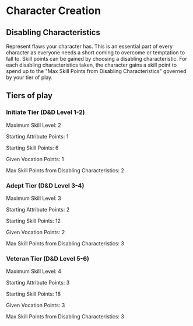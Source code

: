 # Character Creation

## Disabling Characteristics

Represent flaws your character has. This is an essential part of every character as everyone needs a short coming to overcome or temptation to fall to. Skill points can be gained by choosing a disabling characteristic. For each disabling characteristics taken, the character gains a skill point to spend up to the "Max Skill Points from Disabling Characteristics" governed by your tier of play.

## Tiers of play

### Initiate Tier (D&D Level 1-2)

Maximum Skill Level: 2

Starting Attribute Points: 1

Starting Skill Points: 6

Given Vocation Points: 1

Max Skill Points from Disabling Characteristics: 2

### Adept Tier (D&D Level 3-4)

Maximum Skill Level: 3

Starting Attribute Points: 2

Starting Skill Points: 12

Given Vocation Points: 2

Max Skill Points from Disabling Characteristics: 3

### Veteran Tier (D&D Level 5-6)

Maximum Skill Level: 4

Starting Attribute Points: 3

Starting Skill Points: 18

Given Vocation Points: 3

Max Skill Points from Disabling Characteristics: 3
